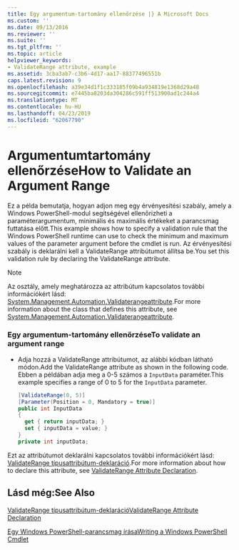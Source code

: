 ```yaml
---
title: Egy argumentum-tartomány ellenőrzése |} A Microsoft Docs
ms.custom: ''
ms.date: 09/13/2016
ms.reviewer: ''
ms.suite: ''
ms.tgt_pltfrm: ''
ms.topic: article
helpviewer_keywords:
- ValidateRange attribute, example
ms.assetid: 3cba3ab7-c3b6-4d17-aa17-88377496551b
caps.latest.revision: 9
ms.openlocfilehash: a39e34d1f1c333185f09b4a934819e1368d29a48
ms.sourcegitcommit: e7445ba8203da304286c591ff513900ad1c244a4
ms.translationtype: MT
ms.contentlocale: hu-HU
ms.lasthandoff: 04/23/2019
ms.locfileid: "62067790"
---
```

# <a name="how-to-validate-an-argument-range"></a><span data-ttu-id="a105e-102">Argumentumtartomány ellenőrzése</span><span class="sxs-lookup"><span data-stu-id="a105e-102">How to Validate an Argument Range</span></span>

<span data-ttu-id="a105e-103">Ez a példa bemutatja, hogyan adjon meg egy érvényesítési szabály, amely a Windows PowerShell-modul segítségével ellenőrizheti a paraméterargumentum, minimális és maximális értékeket a parancsmag futtatása előtt.</span><span class="sxs-lookup"><span data-stu-id="a105e-103">This example shows how to specify a validation rule that the Windows PowerShell runtime can use to check the minimum and maximum values of the parameter argument before the cmdlet is run.</span></span> <span data-ttu-id="a105e-104">Az érvényesítési szabály is deklarálni kell a ValidateRange attribútumot állítsa be.</span><span class="sxs-lookup"><span data-stu-id="a105e-104">You set this validation rule by declaring the ValidateRange attribute.</span></span>

> [!NOTE]
> <span data-ttu-id="a105e-105">Az osztály, amely meghatározza az attribútum kapcsolatos további információkért lásd: [System.Management.Automation.Validaterangeattribute](/dotnet/api/System.Management.Automation.ValidateRangeAttribute).</span><span class="sxs-lookup"><span data-stu-id="a105e-105">For more information about the class that defines this attribute, see [System.Management.Automation.Validaterangeattribute](/dotnet/api/System.Management.Automation.ValidateRangeAttribute).</span></span>

### <a name="to-validate-an-argument-range"></a><span data-ttu-id="a105e-106">Egy argumentum-tartomány ellenőrzése</span><span class="sxs-lookup"><span data-stu-id="a105e-106">To validate an argument range</span></span>

- <span data-ttu-id="a105e-107">Adja hozzá a ValidateRange attribútumot, az alábbi kódban látható módon.</span><span class="sxs-lookup"><span data-stu-id="a105e-107">Add the ValidateRange attribute as shown in the following code.</span></span> <span data-ttu-id="a105e-108">Ebben a példában adja meg a 0-5 számos a `InputData` paraméter.</span><span class="sxs-lookup"><span data-stu-id="a105e-108">This example specifies a range of 0 to 5 for the `InputData` parameter.</span></span>

    ```csharp
    [ValidateRange(0, 5)]
    [Parameter(Position = 0, Mandatory = true)]
    public int InputData
    {
      get { return inputData; }
      set { inputData = value; }
    }
    private int inputData;
    ```

<span data-ttu-id="a105e-109">Ezt az attribútumot deklarálni kapcsolatos további információkért lásd: [ValidateRange típusattribútum-deklaráció](./validaterange-attribute-declaration.md).</span><span class="sxs-lookup"><span data-stu-id="a105e-109">For more information about how to declare this attribute, see [ValidateRange Attribute Declaration](./validaterange-attribute-declaration.md).</span></span>

## <a name="see-also"></a><span data-ttu-id="a105e-110">Lásd még:</span><span class="sxs-lookup"><span data-stu-id="a105e-110">See Also</span></span>

[<span data-ttu-id="a105e-111">ValidateRange típusattribútum-deklaráció</span><span class="sxs-lookup"><span data-stu-id="a105e-111">ValidateRange Attribute Declaration</span></span>](./validaterange-attribute-declaration.md)

[<span data-ttu-id="a105e-112">Egy Windows PowerShell-parancsmag írása</span><span class="sxs-lookup"><span data-stu-id="a105e-112">Writing a Windows PowerShell Cmdlet</span></span>](./writing-a-windows-powershell-cmdlet.md)
